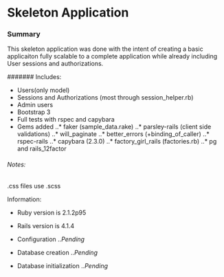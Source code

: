 # Skeleton Application

### Summary
This skeleton application was done with the intent of creating a basic applicaiton fully scalable to a complete application while already including User sessions and authorizations.

####### Includes:
* Users(only model)
* Sessions and Authorizations (most through session_helper.rb)
* Admin users
* Bootstrap 3
* Full tests with rspec and capybara
* Gems added
..* faker (sample_data.rake)
..* parsley-rails (client side validations)
..* will_paginate
..* better_errors (+binding_of_caller)
..* rspec-rails 
..* capybara (2.3.0)
..* factory_girl_rails (factories.rb)
..* pg and rails_12factor

###### Notes:

.css files use .scss 


Information:

* Ruby version is 2.1.2p95

* Rails version is 4.1.4

* Configuration
    ..*Pending*

* Database creation
    ..*Pending*

* Database initialization
    ..*Pending*
